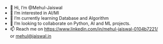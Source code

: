 - 👋 Hi, I’m @Mehul-Jaiswal
- 👀 I’m interested in AI/Ml
- 🌱 I’m currently learning Database and Algorithm
- 💞️ I’m looking to collaborate on Python, AI and ML projects.
- 📫 Reach me on https://www.linkedin.com/in/mehul-jaiswal-0104b7221/ or mehul@jaiswal.in


